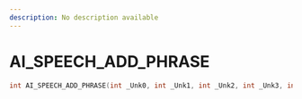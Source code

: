 ```yaml
---
description: No description available 
---
```


# AI_SPEECH_ADD_PHRASE

```cpp
int AI_SPEECH_ADD_PHRASE(int _Unk0, int _Unk1, int _Unk2, int _Unk3, int _Unk4, int _Unk5, int _Unk6);
```